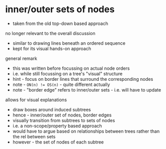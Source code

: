 
# inner/outer sets of nodes
- taken from the old top-down based approach

no longer relevant to the overall discussion
- similar to drawing lines beneath an ordered sequence
- kept for its visual hands-on approach

general remark
- this was written before focussing on actual node orders
- i.e. while still focussing on a tree's "visual" structure
- hint - focus on border lines that surround the corresponding nodes
- note - `ON(n) != OS(n)` - quite different actually
- note - "border edge" refers to inner/outer sets - i.e. will have to update

allows for visual explanations
- draw boxes around induced subtrees
- hence - inner/outer set of nodes, border edges
- visually transition from subtrees to sets of nodes
- i.e. a non-scope/property based approach
- would have to argue based on relationships
  between trees rather than the rel between sets
- however - the set of nodes of each subtree

